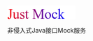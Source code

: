 <style>
  .header-logo{
    display: flex;
    flex-direction: column;
    justify-content: center;
    background: linear-gradient(to right,red,blue) no-repeat right bottom;
    background-size: 0 2px;
    width: 155px;
    transition: background-size 1300ms;
  }
  .header-logo:hover{
    background-position-x: left;
    background-size: 100% 2px;
  }
</style>
<div class="header-logo">
  <img src="logo.png"/>
</div>

 非侵入式Java接口Mock服务
